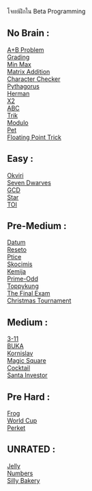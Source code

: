 โจทย์ฝึกใน Beta Programming

No Brain :
------------------
[A+B Problem](https://beta.programming.in.th/tasks/0000) <br>
[Grading](https://beta.programming.in.th/tasks/0001) <br>
[Min Max](https://beta.programming.in.th/tasks/0002) <br>
[Matrix Addition](https://beta.programming.in.th/tasks/0003) <br>
[Character Checker](https://beta.programming.in.th/tasks/0004) <br>
[Pythagorus](https://beta.programming.in.th/tasks/0005) <br>
[Herman](https://beta.programming.in.th/tasks/0007) <br>
[X2](https://beta.programming.in.th/tasks/0008) <br>
[ABC](https://beta.programming.in.th/tasks/0009) <br>
[Trik](https://beta.programming.in.th/tasks/0010) <br>
[Modulo](https://beta.programming.in.th/tasks/0011) <br>
[Pet](https://beta.programming.in.th/tasks/0020) <br>
[Floating Point Trick](https://beta.programming.in.th/tasks/0042)<br>

Easy :
------------------
[Okviri](https://beta.programming.in.th/tasks/0012) <br>
[Seven Dwarves](https://beta.programming.in.th/tasks/0013) <br>
[GCD](https://beta.programming.in.th/tasks/0014) <br>
[Star](https://beta.programming.in.th/tasks/0022) <br>
[TOI](https://beta.programming.in.th/tasks/1028) <br>

Pre-Medium :
------------------
[Datum](https://beta.programming.in.th/tasks/0023) <br>
[Reseto](https://beta.programming.in.th/tasks/0018) <br>
[Ptice](https://beta.programming.in.th/tasks/0016) <br>
[Skocimis](https://beta.programming.in.th/tasks/0015) <br>
[Kemija](https://beta.programming.in.th/tasks/0021) <br>
[Prime-Odd](https://beta.programming.in.th/tasks/0040) <br>
[Toppykung](https://beta.programming.in.th/tasks/0038)<br>
[The Final Exam](https://beta.programming.in.th/tasks/codecube_078) <br>
[Christmas Tournament](https://beta.programming.in.th/tasks/codecube_201) <br>

Medium : 
------------------
[3-11](https://beta.programming.in.th/tasks/0030) <br>
[BUKA](https://beta.programming.in.th/tasks/0025) <br>
[Kornislav](https://beta.programming.in.th/tasks/0017) <br>
[Magic Square](https://beta.programming.in.th/tasks/1017) <br>
[Cocktail](https://beta.programming.in.th/tasks/1090) <br>
[Santa Investor](https://beta.programming.in.th/tasks/codecube_202)

Pre Hard : 
------------------
[Frog](https://beta.programming.in.th/tasks/0029) <br>
[World Cup](https://beta.programming.in.th/tasks/0028) <br>
[Perket](https://beta.programming.in.th/tasks/0019) <br>

UNRATED : 
------------------
[Jelly](https://beta.programming.in.th/tasks/0031) <br>
[Numbers](https://beta.programming.in.th/tasks/0032) <br>
[Silly Bakery](https://beta.programming.in.th/tasks/1012) <br>
